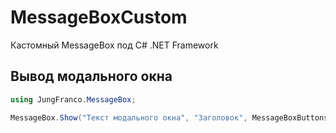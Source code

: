 # MessageBoxCustom
Кастомный MessageBox под C# .NET Framework

## Вывод модального окна

```c#
using JungFranco.MessageBox;

MessageBox.Show("Текст модального окна", "Заголовок", MessageBoxButtons.YesNo, MessageBoxIcon.Error);
```
